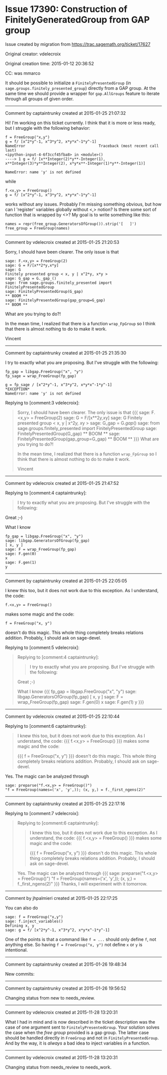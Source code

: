 # Issue 17390: Construction of FinitelyGeneratedGroup from GAP group

Issue created by migration from https://trac.sagemath.org/ticket/17627

Original creator: vdelecroix

Original creation time: 2015-01-12 20:36:52

CC:  was ​mmarco

It should be possible to initialize a `FinitelyPresentedGroup` (in `sage.groups.finitely_presented_group`) directly from a GAP group. At the same time we should provide a wrapper for `gap.AllGroups` feature to iterate through all groups of given order.


---

Comment by captaintrunky created at 2015-01-25 21:07:32

Hi!
I'm working on this ticket currently. I think that it is more or less ready, but I struggle with the following behavior:


```
f = FreeGroup("x,y")
g = f/ [x^2*y^-1, x^3*y^2, x*y*x^-1*y^-1]
NameError                                 Traceback (most recent call last)
<ipython-input-4-6f3ccf45fba8> in <module>()
----> 1 g = f/ [x**Integer(2)*y**-Integer(1), x**Integer(3)*y**Integer(2), x*y*x**-Integer(1)*y**-Integer(1)]

NameError: name 'y' is not defined
```

while


```
f.<x,y> = FreeGroup()
g = f/ [x^2*y^-1, x^3*y^2, x*y*x^-1*y^-1]
```

works without any issues. Probably I'm missing something obvious, but how can I 'register' variables globally without <,> notion? Is there some sort of function that is wrapped by <>? My goal is to write something like this:


```
names = repr(free_group.GeneratorsOfGroup()).strip('[   ]')                             
free_group = FreeGroup(names)
```



---

Comment by vdelecroix created at 2015-01-25 21:20:53

Sorry, I should have been clearer. The only issue is that

```
sage: F.<x,y> = FreeGroup(2)
sage: G = F/[x**2*y,x*y]
sage: G
Finitely presented group < x, y | x^2*y, x*y >
sage: G_gap = G._gap_()
sage: from sage.groups.finitely_presented import FinitelyPresentedGroup
sage: FinitelyPresentedGroup(G_gap)
** BOOM **
sage: FinitelyPresentedGroup(gap_group=G_gap)
** BOOM **
```

What are you trying to do?!

In the mean time, I realized that there is a function `wrap_FpGroup` so I think that there is almost nothing to do to make it work.

Vincent


---

Comment by captaintrunky created at 2015-01-25 21:35:30

I try to exactly what you are proposing. But I've struggle with the following:

```
fp_gap = libgap.FreeGroup("x", "y")
fp_sage = wrap_FreeGroup(fp_gap)

g = fp_sage / [x^2*y^-1, x^3*y^2, x*y*x^-1*y^-1]
*EXCEPTION*
NameError: name 'y' is not defined
```


Replying to [comment:3 vdelecroix]:
> Sorry, I should have been clearer. The only issue is that
> {{{
> sage: F.<x,y> = FreeGroup(2)
> sage: G = F/[x**2*y,x*y]
> sage: G
> Finitely presented group < x, y | x^2*y, x*y >
> sage: G_gap = G._gap_()
> sage: from sage.groups.finitely_presented import FinitelyPresentedGroup
> sage: FinitelyPresentedGroup(G_gap)
> ** BOOM **
> sage: FinitelyPresentedGroup(gap_group=G_gap)
> ** BOOM **
> }}}
> What are you trying to do?!
> 
> In the mean time, I realized that there is a function `wrap_FpGroup` so I think that there is almost nothing to do to make it work.
> 
> Vincent


---

Comment by vdelecroix created at 2015-01-25 21:47:52

Replying to [comment:4 captaintrunky]:
> I try to exactly what you are proposing. But I've struggle with the following:

Great ;-)

What I know

```
fp_gap = libgap.FreeGroup("x", "y")
sage: libgap.GeneratorsOfGroup(fp_gap)
[ x, y ]
sage: F = wrap_FreeGroup(fp_gap)
sage: F.gen(0)
x
sage: F.gen(1)
y
```



---

Comment by captaintrunky created at 2015-01-25 22:05:05

I knew this too, but it does not work due to this exception. As I understand, the code:

```
f.<x,y> = FreeGroup()
```

makes some magic and the code:


```
f = FreeGroup("x, y")
```

doesn't do this magic. This whole thing completely breaks relations addition. Probably, I should ask on sage-devel.

Replying to [comment:5 vdelecroix]:
> Replying to [comment:4 captaintrunky]:
> > I try to exactly what you are proposing. But I've struggle with the following:
> 
> Great ;-)
> 
> What I know
> {{{
> fp_gap = libgap.FreeGroup("x", "y")
> sage: libgap.GeneratorsOfGroup(fp_gap)
> [ x, y ]
> sage: F = wrap_FreeGroup(fp_gap)
> sage: F.gen(0)
> x
> sage: F.gen(1)
> y
> }}}


---

Comment by vdelecroix created at 2015-01-25 22:10:44

Replying to [comment:6 captaintrunky]:
> I knew this too, but it does not work due to this exception. As I understand, the code:
> {{{
> f.<x,y> = FreeGroup()
> }}}
> makes some magic and the code:
> 
> {{{
> f = FreeGroup("x, y")
> }}}
> doesn't do this magic. This whole thing completely breaks relations addition. Probably, I should ask on sage-devel.

Yes. The magic can be analyzed through

```
sage: preparse("f.<x,y> = FreeGroup()")
"f = FreeGroup(names=('x', 'y',)); (x, y,) = f._first_ngens(2)"
```



---

Comment by captaintrunky created at 2015-01-25 22:17:16

Replying to [comment:7 vdelecroix]:
> Replying to [comment:6 captaintrunky]:
> > I knew this too, but it does not work due to this exception. As I understand, the code:
> > {{{
> > f.<x,y> = FreeGroup()
> > }}}
> > makes some magic and the code:
> > 
> > {{{
> > f = FreeGroup("x, y")
> > }}}
> > doesn't do this magic. This whole thing completely breaks relations addition. Probably, I should ask on sage-devel.
> 
> Yes. The magic can be analyzed through
> {{{
> sage: preparse("f.<x,y> = FreeGroup()")
> "f = FreeGroup(names=('x', 'y',)); (x, y,) = f._first_ngens(2)"
> }}}
Thanks, I will experiment with it tomorrow.


---

Comment by jhpalmieri created at 2015-01-25 22:17:25

You can also do

```
sage: f = FreeGroup("x,y")
sage: f.inject_variables()
Defining x, y
sage: g = f/ [x^2*y^-1, x^3*y^2, x*y*x^-1*y^-1]
```

One of the points is that a command like `f = ...` should only define `f`, not anything else. So having `f = FreeGroup("x, y")` not define `x` or `y` is intentional.


---

Comment by captaintrunky created at 2015-01-26 19:48:34

New commits:


---

Comment by captaintrunky created at 2015-01-26 19:56:52

Changing status from new to needs_review.


---

Comment by vdelecroix created at 2015-11-28 13:20:31

What I had in mind and is now described in the ticket description was the case of one argument sent to `FinitelyPresentedGroup`. Your solution solves the case when the *free group* provided is a gap group. The latter case should be handled directly in `FreeGroup` and not in `FinitelyPresentedGroup`. And by the way, it is *always* a bad idea to inject variables in a function.


---

Comment by vdelecroix created at 2015-11-28 13:20:31

Changing status from needs_review to needs_work.
